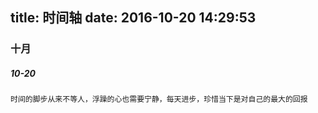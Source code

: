 title: 时间轴
date: 2016-10-20 14:29:53
---

### 十月

##### 10-20
 
    时间的脚步从来不等人，浮躁的心也需要宁静，每天进步，珍惜当下是对自己的最大的回报